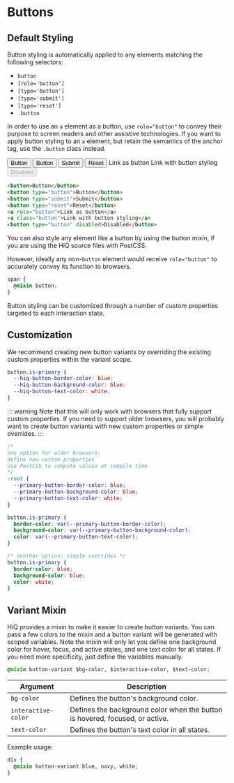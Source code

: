 # Buttons

## Default Styling

Button styling is automatically applied to any elements matching the following selectors:
* `button`
* `[role='button']`
* `[type='button']`
* `[type='submit']`
* `[type='reset']`
* `.button`

In order to use an `a` element as a button, use `role="button"` to convey their purpose to screen readers and other assistive technologies. If you want to apply button styling to an `a` element, but retain the semantics of the anchor tag, use the `.button` class instead.

<CodeExample>
<button>Button</button>
<button type="button">Button</button>
<button type="submit">Submit</button>
<button type="reset">Reset</button>
<a role="button">Link as button</a>
<a class="button">Link with button styling</a>
<button type="button" disabled>Disabled</button>

</CodeExample>

```html
<button>Button</button>
<button type="button">Button</button>
<button type="submit">Submit</button>
<button type="reset">Reset</button>
<a role="button">Link as button</a>
<a class="button">Link with button styling</a>
<button type="button" disabled>Disabled</button>
```

You can also style any element like a button by using the button mixin, if you are using the HiQ source files with PostCSS.

However, ideally any non-`button` element would receive `role="button"` to accurately convey its function to browsers.

```css
span {
  @mixin button;
}
```

Button styling can be customized through a number of custom properties targeted to each interaction state.

<PropertiesTable category="buttons" />

## Customization

We recommend creating new button variants by overriding the existing custom properties within the variant scope.

```css
button.is-primary {
  --hiq-button-border-color: blue;
  --hiq-button-background-color: blue;
  --hiq-button-text-color: white;
}
```

::: warning
Note that this will only work with browsers that fully support custom properties. If you need to support older browsers, you will probably want to create button variants with new custom properties or simple overrides.
:::

```css
/*
one option for older browsers:
define new custom properties
use PostCSS to compute values at compile time
*/
:root {
  --primary-button-border-color: blue;
  --primary-button-background-color: blue;
  --primary-button-text-color: white;
}

button.is-primary {
  border-color: var(--primary-button-border-color);
  background-color: var(--primary-button-background-color);
  color: var(--primary-button-text-color);
}

/* another option: simple overrides */
button.is-primary {
  border-color: blue;
  background-color: blue;
  color: white;
}
```

## Variant Mixin

HiQ provides a mixin to make it easier to create button variants. You can pass a few colors to the mixin and a button variant will be generated with scoped variables. Note the mixin will only let you define one background color for hover, focus, and active states, and one text color for all states. If you need more specificity, just define the variables manually.

```css
@mixin button-variant $bg-color, $interactive-color, $text-color;
```

Argument | Description
--- | ---
`bg-color` | Defines the button's background color.
`interactive-color` | Defines the background color when the button is hovered, focused, or active.
`text-color` | Defines the button's text color in all states.

Example usage:

```css
div {
  @mixin button-variant blue, navy, white;
}
```
